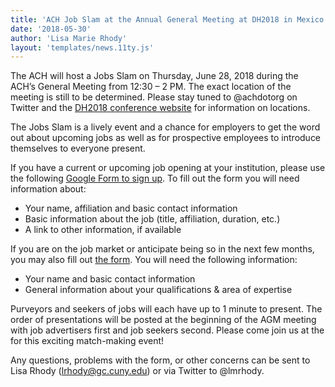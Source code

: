 ```yaml
---
title: 'ACH Job Slam at the Annual General Meeting at DH2018 in Mexico City on June 28th'
date: '2018-05-30'
author: 'Lisa Marie Rhody'
layout: 'templates/news.11ty.js'
---
```

The ACH will host a Jobs Slam on Thursday, June 28, 2018 during the ACH’s General Meeting from 12:30 – 2 PM. The exact location of the meeting is still to be determined. Please stay tuned to @achdotorg on Twitter and the [DH2018 conference website](https://dh2018.adho.org/en/) for information on locations.

The Jobs Slam is a lively event and a chance for employers to get the word out about upcoming jobs as well as for prospective employees to introduce themselves to everyone present.

If you have a current or upcoming job opening at your institution, please use the following [Google Form to sign up](https://goo.gl/forms/kss16ZmzqmVcnESi2). To fill out the form you will need information about:

- Your name, affiliation and basic contact information
- Basic information about the job (title, affiliation, duration, etc.)
- A link to other information, if available

If you are on the job market or anticipate being so in the next few months, you may also fill out [the form](https://goo.gl/forms/kss16ZmzqmVcnESi2). You will need the following information:

- Your name and basic contact information
- General information about your qualifications &amp; area of expertise

Purveyors and seekers of jobs will each have up to 1 minute to present. The order of presentations will be posted at the beginning of the AGM meeting with job advertisers first and job seekers second. Please come join us at the for this exciting match-making event!

Any questions, problems with the form, or other concerns can be sent to Lisa Rhody ([lrhody@gc.cuny.edu](mailto:lrhody@gc.cuny.edu)) or via Twitter to @lmrhody.
